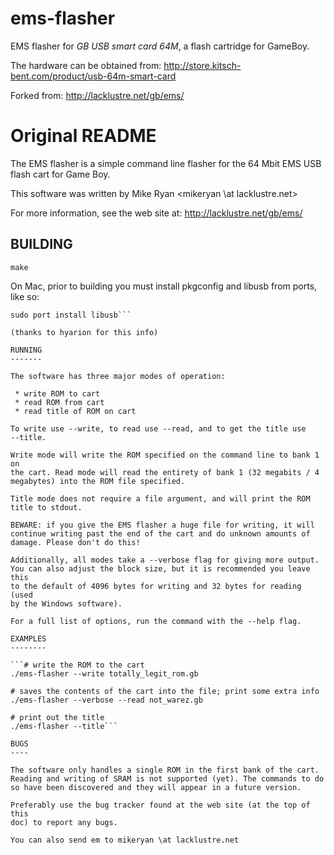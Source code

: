 ems-flasher
===========

EMS flasher for _GB USB smart card 64M_, a flash cartridge for GameBoy.

The hardware can be obtained from: http://store.kitsch-bent.com/product/usb-64m-smart-card

Forked from: http://lacklustre.net/gb/ems/

Original README
===============

The EMS flasher is a simple command line flasher for the 64 Mbit EMS USB
flash cart for Game Boy.

This software was written by Mike Ryan <mikeryan \at lacklustre.net>

For more information, see the web site at:
http://lacklustre.net/gb/ems/

BUILDING
--------

```make```

On Mac, prior to building you must install pkgconfig and libusb from
ports, like so:

```sudo port install pkgconfig
sudo port install libusb```

(thanks to hyarion for this info)

RUNNING
-------

The software has three major modes of operation:

 * write ROM to cart
 * read ROM from cart
 * read title of ROM on cart

To write use --write, to read use --read, and to get the title use
--title.

Write mode will write the ROM specified on the command line to bank 1 on
the cart. Read mode will read the entirety of bank 1 (32 megabits / 4
megabytes) into the ROM file specified.

Title mode does not require a file argument, and will print the ROM
title to stdout.

BEWARE: if you give the EMS flasher a huge file for writing, it will
continue writing past the end of the cart and do unknown amounts of
damage. Please don't do this!

Additionally, all modes take a --verbose flag for giving more output.
You can also adjust the block size, but it is recommended you leave this
to the default of 4096 bytes for writing and 32 bytes for reading (used
by the Windows software).

For a full list of options, run the command with the --help flag.

EXAMPLES
--------

```# write the ROM to the cart
./ems-flasher --write totally_legit_rom.gb

# saves the contents of the cart into the file; print some extra info
./ems-flasher --verbose --read not_warez.gb

# print out the title
./ems-flasher --title```

BUGS
----

The software only handles a single ROM in the first bank of the cart.
Reading and writing of SRAM is not supported (yet). The commands to do
so have been discovered and they will appear in a future version.

Preferably use the bug tracker found at the web site (at the top of this
doc) to report any bugs.

You can also send em to mikeryan \at lacklustre.net
